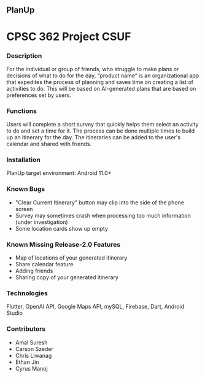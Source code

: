 ## PlanUp
# CPSC 362 Project CSUF

### Description
For the individual or group of friends, who struggle to make plans or decisions of what to do for the day, “product name” is an organizational app that expedites the process of planning and saves time on creating a list of activities to do. This will be based on AI-generated plans that are based on preferences set by users.

### Functions 
Users will complete a short survey that quickly helps them select an activity to do and set a time for it. The process can be done multiple times to build up an itinerary for the day. The itineraries can be added to the user's calendar and shared with friends.

### Installation
PlanUp target environment: Android 11.0+

### Known Bugs
- "Clear Current Itinerary" button may clip into the side of the phone screen
- Survey may sometimes crash when processing too much information (under investigation)
- Some location cards show up empty

### Known Missing Release-2.0 Features 
- Map of locations of your generated itinerary
- Share calendar feature
- Adding friends
- Sharing copy of your generated itinerary

### Technologies
Flutter, OpenAI API, Google Maps API, mySQL, Firebase, Dart, Android Studio

### Contributors
- Amal Suresh
- Carson Szeder
- Chris Liwanag
- Ethan Jin
- Cyrus Manoj
